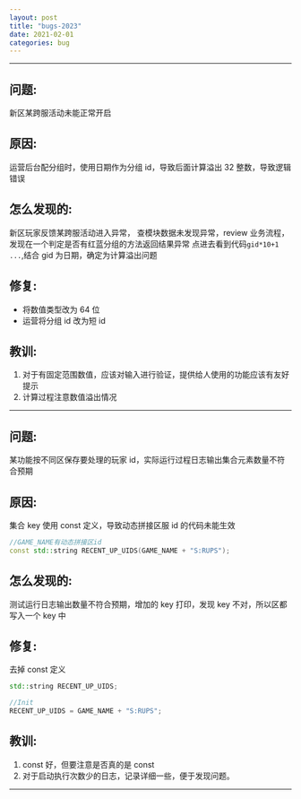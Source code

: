 ```yaml
---
layout: post
title: "bugs-2023"
date: 2021-02-01
categories: bug
---
```


---

## 问题:

新区某跨服活动未能正常开启

## 原因:

运营后台配分组时，使用日期作为分组 id，导致后面计算溢出 32 整数，导致逻辑错误

## 怎么发现的:

新区玩家反馈某跨服活动进入异常，
查模块数据未发现异常，review 业务流程，发现在一个判定是否有红蓝分组的方法返回结果异常
点进去看到代码`gid*10+1 ...`,结合 gid 为日期，确定为计算溢出问题

## 修复:

- 将数值类型改为 64 位
- 运营将分组 id 改为短 id

## 教训:

1. 对于有固定范围数值，应该对输入进行验证，提供给人使用的功能应该有友好提示
2. 计算过程注意数值溢出情况

---

## 问题:

某功能按不同区保存要处理的玩家 id，实际运行过程日志输出集合元素数量不符合预期

## 原因:

集合 key 使用 const 定义，导致动态拼接区服 id 的代码未能生效

```c++
//GAME_NAME有动态拼接区id
const std::string RECENT_UP_UIDS(GAME_NAME + "S:RUPS");
```

## 怎么发现的:

测试运行日志输出数量不符合预期，增加的 key 打印，发现 key 不对，所以区都写入一个 key 中

## 修复:

去掉 const 定义

```c++
std::string RECENT_UP_UIDS;

//Init
RECENT_UP_UIDS = GAME_NAME + "S:RUPS";
```

## 教训:

1. const 好，但要注意是否真的是 const
2. 对于启动执行次数少的日志，记录详细一些，便于发现问题。

---
